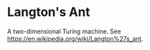 # Langton's Ant

A two-dimensional Turing machine.
See <https://en.wikipedia.org/wiki/Langton%27s_ant>.
